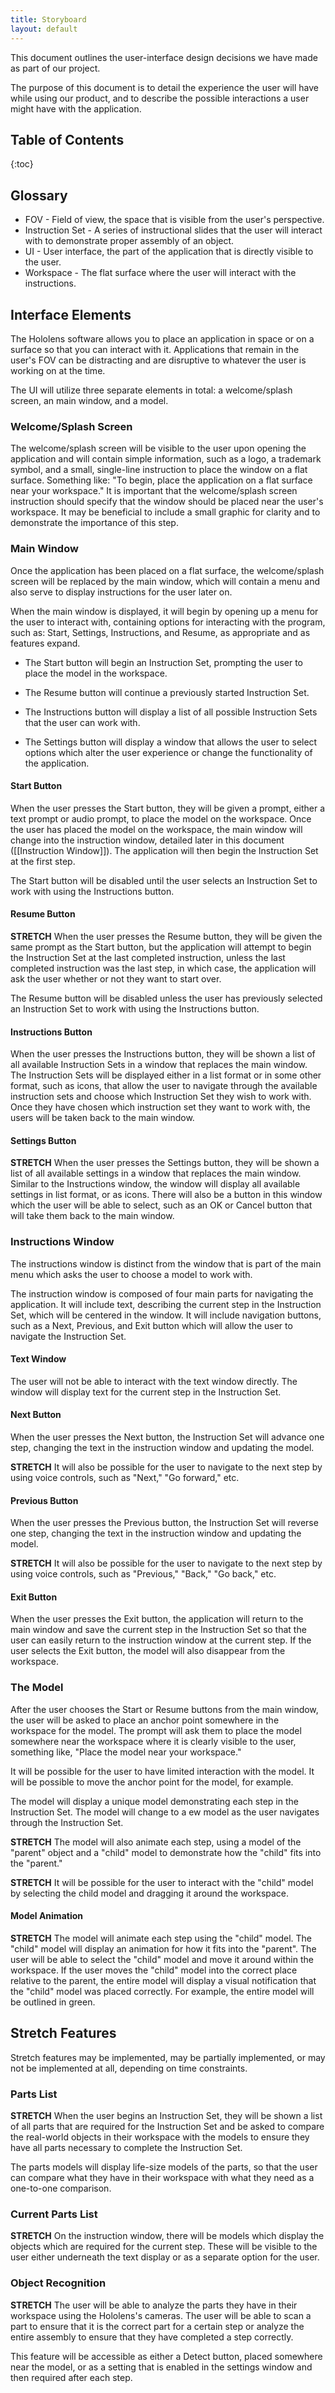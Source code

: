 ```yaml
---
title: Storyboard
layout: default
---
```


This document outlines the user-interface design decisions we have made as part of our project.

The purpose of this document is to detail the experience the user will have while using our product, and to describe the possible interactions a user might have with the application.

## Table of Contents

{:toc}

## Glossary

- FOV - Field of view, the space that is visible from the user's perspective.
- Instruction Set - A series of instructional slides that the user will interact with to demonstrate proper assembly of an object.
- UI - User interface, the part of the application that is directly visible to the user.
- Workspace - The flat surface where the user will interact with the instructions.

## Interface Elements

The Hololens software allows you to place an application in space or on a surface so that you can interact with it. Applications that remain in the user's FOV can be distracting and are disruptive to whatever the user is working on at the time.

The UI will utilize three separate elements in total: a welcome/splash screen, an main window, and a model.

### Welcome/Splash Screen

The welcome/splash screen will be visible to the user upon opening the application and will contain simple information, such as a logo, a trademark symbol, and a small, single-line instruction to place the window on a flat surface. Something like: "To begin, place the application on a flat surface near your workspace." It is important that the welcome/splash screen instruction should specify that the window should be placed near the user's workspace. It may be beneficial to include a small graphic for clarity and to demonstrate the importance of this step.

### Main Window

Once the application has been placed on a flat surface, the welcome/splash screen will be replaced by the main window, which will contain a menu and also serve to display instructions for the user later on.

When the main window is displayed, it will begin by opening up a menu for the user to interact with, containing options for interacting with the program, such as: Start, Settings, Instructions, and Resume, as appropriate and as features expand.

- The Start button will begin an Instruction Set, prompting the user to place the model in the workspace.

- The Resume button will continue a previously started Instruction Set.

- The Instructions button will display a list of all possible Instruction Sets that the user can work with.

- The Settings button will display a window that allows the user to select options which alter the user experience or change the functionality of the application.

#### Start Button

When the user presses the Start button, they will be given a prompt, either a text prompt or audio prompt, to place the model on the workspace. Once the user has placed the model on the workspace, the main window will change into the instruction window, detailed later in this document ([[Instruction Window]]). The application will then begin the Instruction Set at the first step.

The Start button will be disabled until the user selects an Instruction Set to work with using the Instructions button.

#### Resume Button

__STRETCH__
When the user presses the Resume button, they will be given the same prompt as the Start button, but the application will attempt to begin the Instruction Set at the last completed instruction, unless the last completed instruction was the last step, in which case, the application will ask the user whether or not they want to start over.

The Resume button will be disabled unless the user has previously selected an Instruction Set to work with using the Instructions button.

#### Instructions Button

When the user presses the Instructions button, they will be shown a list of all available Instruction Sets in a window that replaces the main window. The Instruction Sets will be displayed either in a list format or in some other format, such as icons, that allow the user to navigate through the available instruction sets and choose which Instruction Set they wish to work with. Once they have chosen which instruction set they want to work with, the users will be taken back to the main window.

#### Settings Button

__STRETCH__
When the user presses the Settings button, they will be shown a list of all available settings in a window that replaces the main window. Similar to the Instructions window, the window will display all available settings in list format, or as icons. There will also be a button in this window which the user will be able to select, such as an OK or Cancel button that will take them back to the main window.

### Instructions Window

The instructions window is distinct from the window that is part of the main menu which asks the user to choose a model to work with.

The instruction window is composed of four main parts for navigating the application. It will include text, describing the current step in the Instruction Set, which will be centered in the window. It will include navigation buttons, such as a Next, Previous, and Exit button which will allow the user to navigate the Instruction Set.

#### Text Window

The user will not be able to interact with the text window directly. The window will display text for the current step in the Instruction Set.

#### Next Button

When the user presses the Next button, the Instruction Set will advance one step, changing the text in the instruction window and updating the model.

__STRETCH__
It will also be possible for the user to navigate to the next step by using voice controls, such as "Next," "Go forward," etc.

#### Previous Button

When the user presses the Previous button, the Instruction Set will reverse one step, changing the text in the instruction window and updating the model.

__STRETCH__
It will also be possible for the user to navigate to the next step by using voice controls, such as "Previous," "Back," "Go back," etc.

#### Exit Button

When the user presses the Exit button, the application will return to the main window and save the current step in the Instruction Set so that the user can easily return to the instruction window at the current step. If the user selects the Exit button, the model will also disappear from the workspace.

### The Model

After the user chooses the Start or Resume buttons from the main window, the user will be asked to place an anchor point somewhere in the workspace for the model. The prompt will ask them to place the model somewhere near the workspace where it is clearly visible to the user, something like, "Place the model near your workspace."

It will be possible for the user to have limited interaction with the model. It will be possible to move the anchor point for the model, for example.

The model will display a unique model demonstrating each step in the Instruction Set. The model will change to a ew model as the user navigates through the Instruction Set.

__STRETCH__
The model will also animate each step, using a model of the "parent" object and a "child" model to demonstrate how the "child" fits into the "parent."

__STRETCH__
It will be possible for the user to interact with the "child" model by selecting the child model and dragging it around the workspace.

#### Model Animation

__STRETCH__
The model will animate each step using the "child" model. The "child" model will display an animation for how it fits into the "parent". The user will be able to select the "child" model and move it around within the workspace. If the user moves the "child" model into the correct place relative to the parent, the entire model will display a visual notification that the "child" model was placed correctly. For example, the entire model will be outlined in green.

## Stretch Features

Stretch features may be implemented, may be partially implemented, or may not be implemented at all, depending on time constraints.

### Parts List

__STRETCH__
When the user begins an Instruction Set, they will be shown a list of all parts that are required for the Instruction Set and be asked to compare the real-world objects in their workspace with the models to ensure they have all parts necessary to complete the Instruction Set.

The parts models will display life-size models of the parts, so that the user can compare what they have in their workspace with what they need as a one-to-one comparison.

### Current Parts List

__STRETCH__
On the instruction window, there will be models which display the objects which are required for the current step. These will be visible to the user either underneath the text display or as a separate option for the user.

### Object Recognition

__STRETCH__
The user will be able to analyze the parts they have in their workspace using the Hololens's cameras. The user will be able to scan a part to ensure that it is the correct part for a certain step or analyze the entire assembly to ensure that they have completed a step correctly.

This feature will be accessible as either a Detect button, placed somewhere near the model, or as a setting that is enabled in the settings window and then required after each step.
